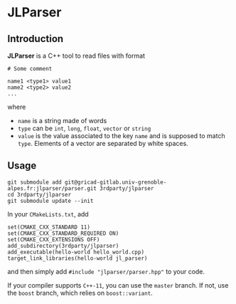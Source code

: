 # JLParser

## Introduction

**JLParser** is a C++ tool to read files with format
```
# Some comment

name1 <type1> value1
name2 <type2> value2
...
```
where
- `name` is a string made of words
- `type` can be `int`, `long`, `float`, `vector` or `string`
- `value` is the value associated to the key `name` and is supposed to match `type`. Elements of a vector are separated by white spaces.


## Usage

```
git submodule add git@gricad-gitlab.univ-grenoble-alpes.fr:jlparser/parser.git 3rdparty/jlparser
cd 3rdparty/jlparser
git submodule update --init
```

In your `CMakeLists.txt`, add

```
set(CMAKE_CXX_STANDARD 11)
set(CMAKE_CXX_STANDARD_REQUIRED ON)
set(CMAKE_CXX_EXTENSIONS OFF)
add_subdirectory(3rdparty/jlparser)
add_executable(hello-world hello_world.cpp)
target_link_libraries(hello-world jl_parser)
```
and then simply add `#include "jlparser/parser.hpp"` to your code.

If your compiler supports `C++-11`, you can use the `master` branch. If not, use the `boost` branch, which relies on `boost::variant`.
